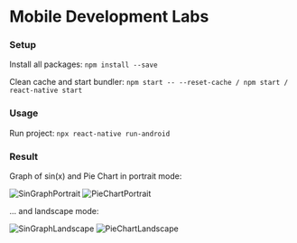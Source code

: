 # Mobile Development Labs

### Setup

Install all packages:
`npm install --save`

Clean cache and start bundler:
`npm start -- --reset-cache / npm start / react-native start `

### Usage

Run project:
`npx react-native run-android`

### Result
Graph of sin(x) and Pie Chart in portrait mode:

![SinGraphPortrait](https://i.imgur.com/xDquHMn.png) ![PieChartPortrait](https://i.imgur.com/5rJyV1Y.png) 

... and landscape mode:

![SinGraphLandscape](https://i.imgur.com/Ku1R3pK.png) ![PieChartLandscape](https://i.imgur.com/74KCPFp.png)

